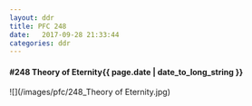 ```yaml
---
layout: ddr
title: PFC 248
date:   2017-09-28 21:33:44
categories: ddr
---
```


#### **#248** Theory of Eternity<span class="pull-right">{{ page.date | date_to_long_string }}</span>
![](/images/pfc/248_Theory of Eternity.jpg)
